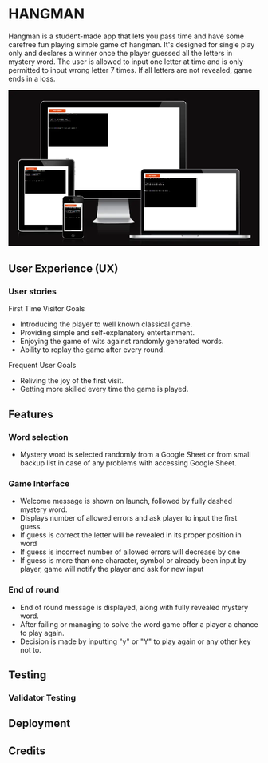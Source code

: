 # HANGMAN

Hangman is a student-made app that lets you pass time and have some carefree fun playing simple game of hangman. 
It's designed for single play only and declares a winner once the player guessed all the letters in mystery word. 
The user is allowed to input one letter at time and is only permitted to input wrong letter 7 times. 
If all letters are not revealed, game ends in a loss. 


![Responsive](assets/images/am_i_responsive.webp)

## User Experience (UX)

### User stories

First Time Visitor Goals

- Introducing the player to well known classical game.
- Providing simple and self-explanatory entertainment.
- Enjoying the game of wits against randomly generated words.
- Ability to replay the game after every round.

Frequent User Goals

- Reliving the joy of the first visit.
- Getting more skilled every time the game is played.

## Features


### Word selection

- Mystery word is selected randomly from a Google Sheet or from small backup list in case of any problems with accessing Google Sheet.


### Game Interface

- Welcome message is shown on launch, followed by fully dashed mystery word.
- Displays number of allowed errors and ask player to input the first guess.
- If guess is correct the letter will be revealed in its proper position in word
- If guess is incorrect number of allowed errors will decrease by one
- If guess is more than one character, symbol or already been input by player,
game will notify the player and ask for new input

### End of round
- End of round message is displayed, along with fully revealed mystery word.
- After failing or managing to solve the word game offer a player a chance to play again.
- Decision is made by inputting "y" or "Y" to play again or any other key not to. 

## Testing

### Validator Testing

## Deployment

## Credits
